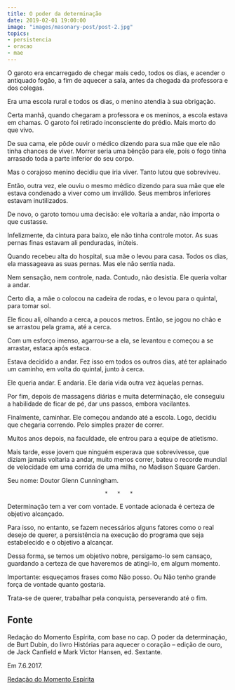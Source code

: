 ```yaml
---
title: O poder da determinação
date: 2019-02-01 19:00:00
image: "images/masonary-post/post-2.jpg"
topics: 
- persistencia
- oracao
- mae
---
```


O garoto era encarregado de chegar mais cedo, todos os dias, e acender o
antiquado fogão, a fim de aquecer a sala, antes da chegada da professora e dos
colegas.

Era uma escola rural e todos os dias, o menino atendia à sua obrigação.

Certa manhã, quando chegaram a professora e os meninos, a escola estava em
chamas. O garoto foi retirado inconsciente do prédio. Mais morto do que vivo.

De sua cama, ele pôde ouvir o médico dizendo para sua mãe que ele não tinha
chances de viver. Morrer seria uma bênção para ele, pois o fogo tinha arrasado
toda a parte inferior do seu corpo.

Mas o corajoso menino decidiu que iria viver. Tanto lutou que sobreviveu.

Então, outra vez, ele ouviu o mesmo médico dizendo para sua mãe que ele estava
condenado a viver como um inválido. Seus membros inferiores estavam
inutilizados.

De novo, o garoto tomou uma decisão: ele voltaria a andar, não importa o que
custasse.

Infelizmente, da cintura para baixo, ele não tinha controle motor. As suas
pernas finas estavam ali penduradas, inúteis.

Quando recebeu alta do hospital, sua mãe o levou para casa. Todos os dias, ela
massageava as suas pernas. Mas ele não sentia nada.

Nem sensação, nem controle, nada. Contudo, não desistia. Ele queria voltar a
andar.

Certo dia, a mãe o colocou na cadeira de rodas, e o levou para o quintal, para
tomar sol.

Ele ficou ali, olhando a cerca, a poucos metros. Então, se jogou no chão e se
arrastou pela grama, até a cerca.

Com um esforço imenso, agarrou-se a ela, se levantou e começou a se arrastar,
estaca após estaca.

Estava decidido a andar. Fez isso em todos os outros dias, até ter aplainado um
caminho, em volta do quintal, junto à cerca.

Ele queria andar. E andaria. Ele daria vida outra vez àquelas pernas.

Por fim, depois de massagens diárias e muita determinação, ele conseguiu a
habilidade de ficar de pé, dar uns passos, embora vacilantes.

Finalmente, caminhar. Ele começou andando até a escola. Logo, decidiu que
chegaria correndo. Pelo simples prazer de correr.

Muitos anos depois, na faculdade, ele entrou para a equipe de atletismo.

Mais tarde, esse jovem que ninguém esperava que sobrevivesse, que diziam jamais
voltaria a andar, muito menos correr, bateu o recorde mundial de velocidade em
uma corrida de uma milha, no Madison Square Garden.

Seu nome: Doutor Glenn Cunningham.

                                   *   *   *

Determinação tem a ver com vontade. E vontade acionada é certeza de objetivo
alcançado.

Para isso, no entanto, se fazem necessários alguns fatores como o real desejo
de querer, a persistência na execução do programa que seja estabelecido e o
objetivo a alcançar.

Dessa forma, se temos um objetivo nobre, persigamo-lo sem cansaço, guardando a
certeza de que haveremos de atingi-lo, em algum momento.

Importante: esqueçamos frases como Não posso. Ou Não tenho grande força de
vontade quanto gostaria.

Trata-se de querer, trabalhar pela conquista, perseverando até o fim.

## Fonte
Redação do Momento Espírita, com base no cap.
O poder da determinação, de Burt Dubin, do livro Histórias
para aquecer o coração – edição de ouro, de Jack Canfield e
Mark Victor Hansen, ed. Sextante.

Em 7.6.2017. 


[Redação do Momento Espírita](http://momento.com.br/pt/ler_texto.php?id=5124)
